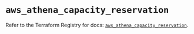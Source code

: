 # `aws_athena_capacity_reservation`

Refer to the Terraform Registry for docs: [`aws_athena_capacity_reservation`](https://registry.terraform.io/providers/hashicorp/aws/6.3.0/docs/resources/athena_capacity_reservation).
